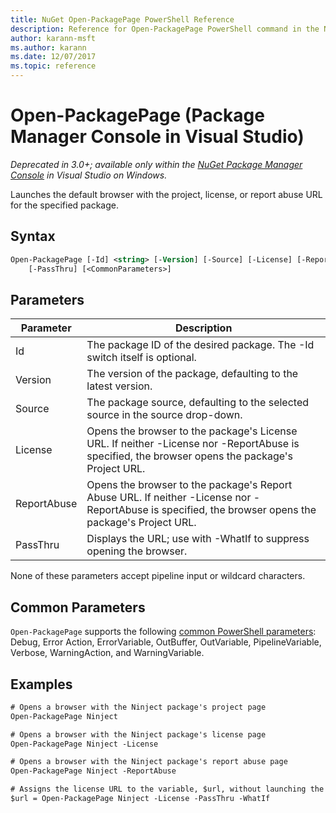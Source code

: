 ```yaml
---
title: NuGet Open-PackagePage PowerShell Reference
description: Reference for Open-PackagePage PowerShell command in the NuGet Package Manager Console in Visual Studio.
author: karann-msft
ms.author: karann
ms.date: 12/07/2017
ms.topic: reference
---
```


# Open-PackagePage (Package Manager Console in Visual Studio)

*Deprecated in 3.0+; available only within the [NuGet Package Manager Console](package-manager-console.md) in Visual Studio on Windows.*

Launches the default browser with the project, license, or report abuse URL for the specified package.

## Syntax

```ps
Open-PackagePage [-Id] <string> [-Version] [-Source] [-License] [-ReportAbuse]
    [-PassThru] [<CommonParameters>]
```

## Parameters

| Parameter | Description |
| --- | --- |
| Id | The package ID of the desired package. The -Id switch itself is optional. |
| Version | The version of the package, defaulting to the latest version. |
| Source | The package source, defaulting to the selected source in the source drop-down. |
| License | Opens the browser to the package's License URL. If neither -License nor -ReportAbuse is specified, the browser opens the package's Project URL. |
| ReportAbuse | Opens the browser to the package's Report Abuse URL. If neither -License nor -ReportAbuse is specified, the browser opens the package's Project URL. |
| PassThru | Displays the URL; use with -WhatIf to suppress opening the browser. |

None of these parameters accept pipeline input or wildcard characters.

## Common Parameters

`Open-PackagePage` supports the following [common PowerShell parameters](http://go.microsoft.com/fwlink/?LinkID=113216): Debug, Error Action, ErrorVariable, OutBuffer, OutVariable, PipelineVariable, Verbose, WarningAction, and WarningVariable.

## Examples

```ps
# Opens a browser with the Ninject package's project page
Open-PackagePage Ninject

# Opens a browser with the Ninject package's license page
Open-PackagePage Ninject -License

# Opens a browser with the Ninject package's report abuse page  
Open-PackagePage Ninject -ReportAbuse

# Assigns the license URL to the variable, $url, without launching the browser
$url = Open-PackagePage Ninject -License -PassThru -WhatIf
```